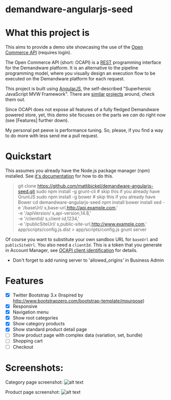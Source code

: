 demandware-angularjs-seed
=========================

# What this project is

This aims to provide a demo site showcasing the use of the [Open Commerce API](https://info.demandware.com/DOC1/topic/help/OCAPI/14.8/usage/OpenCommerceAPI.html?cp=0_9) (requires login).

The Open Commerce API (short: OCAPI) is a [REST](http://en.wikipedia.org/wiki/Representational_state_transfer) programming interface for the Demandware platform. It is an alternative to the pipeline programming model, where you visually design an execution flow to be executed on the Demandware platform for each request.

This project is built using [AngularJS](https://angularjs.org/), the self-described "Superheroic JavaScript MVW Framework". There are [similar](https://github.com/opencodes/demandware-ocapi) [projects](https://github.com/nhduy1985/demandware-backbones-client) around, check them out.

Since OCAPI does not expose all features of a fully fledged Demandware powered store, yet, this demo site focuses on the parts we _can_ do right now (see [Features] further down).

My personal pet peeve is performance tuning. So, please, if you find a way to do more with less send me a pull request.

# Quickstart

This assumes you already have the Node.js package manager (npm) installed. See [it's documentation](https://www.npmjs.org/doc/README.html) for how to do this.

> git clone https://github.com/mattibickel/demandware-angularjs-seed.git
> sudo npm install -g grunt-cli # skip this if you already have GruntJS
> sudo npm install -g bower # skip this if you already have Bower
> cd demandware-angularjs-seed
> npm install
> bower install
> sed -e '/baseUrl/ s,base-url,http://api.example.com,' \
>     -e '/apiVersion/ s,api-version,14.8,' \
>     -e '/clientId/ s,client-id,1234,' \
>     -e '/publicSiteUrl/ s,public-site-url,http://www.example.com,' \
>     app/scripts/config.js.dist > app/scripts/config.js
> grunt server

Of course you want to substitute your own sandbox URL for `baseUrl` and `publicSiteUrl`. You also need a `clientId`. This is a token that you generate in Account Manager, see [OCAPI client identification](https://info.demandware.com/DOC1/topic/help/OCAPI/14.8/usage/ClientApplicationIdentification.html?cp=0_9_0_1) for details.

 - Don't forget to add runing server to 'allowed_origins' in Business Admin

# Features

- [x] Twitter Bootstrap 3.x (Inspired by http://www.bootstrapzero.com/bootstrap-template/mpurpose)
- [x] Responsive
- [x] Navigation menu
- [x] Show root categories 
- [x] Show category products
- [x] Show standard product detail page
- [ ] Show product page with complex data (variation, set, bundle)
- [ ] Shopping cart
- [ ] Checkout

# Screenshots:

Category page screenshot:
![alt text](https://raw.githubusercontent.com/nhduy1985/demandware-angularjs-seed/develop/screenshots/ss_category_1.png "Category Page")

Product page screenshot:
![alt text](https://raw.githubusercontent.com/nhduy1985/demandware-angularjs-seed/develop/screenshots/ss_product_1.png "Product Page")
